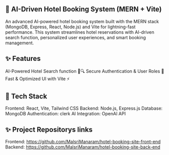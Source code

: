 ﻿## 🏨 AI-Driven Hotel Booking System (MERN + Vite)

An advanced AI-powered hotel booking system built with the MERN stack (MongoDB, Express, React, Node.js) and Vite for lightning-fast performance. This system streamlines hotel reservations with AI-driven search function, personalized user experiences, and smart booking management.

## ✨ Features
AI-Powered Hotel Search function 🧠🔍
Secure Authentication & User Roles 🔐
Fast & Optimized UI with Vite ⚡


## 🚀 Tech Stack
Frontend: React, Vite, Tailwind CSS
Backend: Node.js, Express.js
Database: MongoDB
Authentication: clerk
AI Integration: OpenAI API

## ✨ Project Repositorys links

Frontend: https://github.com/MalsriManaram/hotel-booking-site-front-end
Backend: https://github.com/MalsriManaram/hotel-booking-site-back-end
